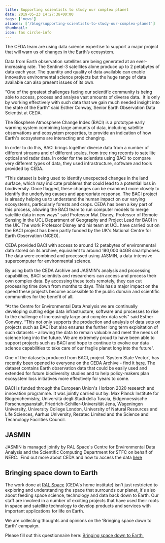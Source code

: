 ```yaml
---
title: Supporting scientists to study our complex planet
date: 2019-05-23 14:27:38+00:00
tags: ['news']
aliases: ['/blog/supporting-scientists-to-study-our-complex-planet']
thumbnail: 
icon: fas circle-info
---
```


The CEDA team are using data science expertise to support a major project that will warn us of changes in the Earth’s ecosystem.

​​​Data from Earth observation satellites are being generated at an ever-increasing rate. The Sentinel-3 satellites alone produce up to 2 petabytes of data each year. The quantity and quality of data available can enable innovative environmental science projects but the huge range of data available can also present issues of its own.

“One of the greatest challenges facing our scientific community is being able to access, process and analyse vast amounts of diverse data.  It is only by working effectively with such data that we gain much needed insight into the state of the Earth" said Esther Conway, Senior Earth Observation Data Scientist at CEDA.

The Biosphere Atmosphere Change Index (BACI) is a prototype early warning system combining large amounts of data, including satellite observations and ecosystem properties, to provide an indication of how Earth's ecosystems are interacting and changing.

In order to do this, BACI brings together diverse data from a number of different streams and of different scales, from tree ring records to satellite optical and radar data. In order for the scientists using BACI to compare very different types of data, they used infrastructure, software and tools provided by CEDA.  

“This dataset is being used to identify unexpected changes in the land surface, which may indicate problems that could lead to a potential loss in biodiversity. Once flagged, these changes can be examined more closely to identify the underlying causes and appropriate response. The BACI project is already helping us to understand the human impact on our varying ecosystems, particularly forests and crops. CEDA has been a key part of this process, allowing the BACI team to run computer models to merge satellite data in new ways" said Professor Mat Disney, Professor of Remote Sensing in the UCL Department of Geography and Project Lead for BACI in the UK. The work Professor Disney and his team at ​UCL have carried out on the BACI project has been partly funded by the UK's National Centre for Earth Observation (NCEO).​​

CEDA provided BACI with access to around 12 petabytes of environmental data stored on its archive, equivalent to around 180,000 64GB smartphones. The data were combined and processed using JASMIN, a data-intensive supercomputer for environmental science.

By using both the CEDA Archive and JASMIN's analysis and processing capabilities, BACI scientists and researchers can access and process their own complex data. By accessing these tools remotely, they can cut processing time down from months to days. This has a major impact on the speed these projects become accessible to the public domain and scientific communities for the benefit of all.  

“At the Centre for Environmental Data Analysis we are continually developing cutting edge data infrastructure, software and processes to rise to the challenge of increasingly large and complex data sets" said Esther Conway. “This not only supports the production and analysis of data sets on projects such as BACI but also ensures the further long term exploitation of such datasets – allowing the data to remain valuable and meet the needs of science long into the future. We are extremely proud to have been able to support projects such as BACI and hope to continue to evolve our data science capabilities to take care of our fragile planet long into the future".

​One of the datasets produced from BACI, project 'System State Vector', has recently been opened to everyone on the CEDA Archive - find it [here](https://catalogue.ceda.ac.uk/uuid/1452fa13390549f5a6794840b948a8d1). The dataset contains Earth observation data that could be easily used and extended for future biodiversity studies and to help policy-makers plan ecosystem loss initiatives more effectively for years to come.

BACI is funded through the European Union's Horizon 2020 research and innovation programme. It was jointly carried out by: Max Planck Institute for Biogeochemistry, Università degli Studi della Tuscia, Eidgenoessische Forschungsanstalt, Friedrich-Schiller-Universität Jena, Wageningen University, University College London, University of Natural Resources and Life Sciences, Aarhus University, Rezatec Limited and the Science and Technology Facilities Council.

## JASMIN

JASMIN is managed jointly by RAL Space's Centre for Environmental Data Analysis and the Scientific Computing Department for STFC on behalf of NERC.  Find out more about CEDA and how to access the data [here](/)  

## ​Bringing space down to Earth

The work done at [RAL Space](https://www.ralspace.stfc.ac.uk/Pages/home.aspx) (CEDA's home institute) isn't just restricted to exploring and understanding the space that surrounds our planet, it's also about feeding space science, technology and data back down to Earth. Our staff are involved in a number of exciting projects that have used their roots in space and satellite technology to develop products and services with important applications for life on Earth.​​

We are collecting thoughts and opinions on the 'Bringing space down to Earth' campaign.

Please fill out this questionnaire here: [Bringing space down to Earth ​](https://forms.office.com/Pages/ResponsePage.aspx?id=HDZmP36oWEGPYZnoLbPKyCFgObS2UmlPsrRMVJIL_qlUOVJQTkRLQ0ZaTEZDOFJYWVhDNE9MVjkxMy4u)
